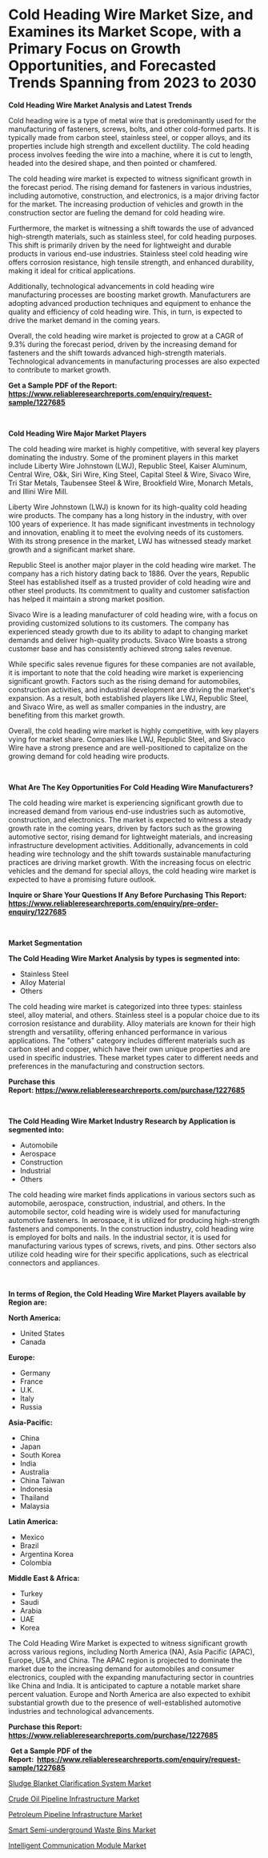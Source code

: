 <p><h1>Cold Heading Wire Market Size, and Examines its Market Scope, with a Primary Focus on Growth Opportunities, and Forecasted Trends Spanning from 2023 to 2030</h1></p><p><strong>Cold Heading Wire Market Analysis and Latest Trends</strong></p>
<p><p>Cold heading wire is a type of metal wire that is predominantly used for the manufacturing of fasteners, screws, bolts, and other cold-formed parts. It is typically made from carbon steel, stainless steel, or copper alloys, and its properties include high strength and excellent ductility. The cold heading process involves feeding the wire into a machine, where it is cut to length, headed into the desired shape, and then pointed or chamfered.</p><p>The cold heading wire market is expected to witness significant growth in the forecast period. The rising demand for fasteners in various industries, including automotive, construction, and electronics, is a major driving factor for the market. The increasing production of vehicles and growth in the construction sector are fueling the demand for cold heading wire.</p><p>Furthermore, the market is witnessing a shift towards the use of advanced high-strength materials, such as stainless steel, for cold heading purposes. This shift is primarily driven by the need for lightweight and durable products in various end-use industries. Stainless steel cold heading wire offers corrosion resistance, high tensile strength, and enhanced durability, making it ideal for critical applications.</p><p>Additionally, technological advancements in cold heading wire manufacturing processes are boosting market growth. Manufacturers are adopting advanced production techniques and equipment to enhance the quality and efficiency of cold heading wire. This, in turn, is expected to drive the market demand in the coming years.</p><p>Overall, the cold heading wire market is projected to grow at a CAGR of 9.3% during the forecast period, driven by the increasing demand for fasteners and the shift towards advanced high-strength materials. Technological advancements in manufacturing processes are also expected to contribute to market growth.</p></p>
<p><strong>Get a Sample PDF of the Report:&nbsp; <a href="https://www.reliableresearchreports.com/enquiry/request-sample/1227685">https://www.reliableresearchreports.com/enquiry/request-sample/1227685</a></strong></p>
<p>&nbsp;</p>
<p><strong>Cold Heading Wire Major Market Players</strong></p>
<p><p>The cold heading wire market is highly competitive, with several key players dominating the industry. Some of the prominent players in this market include Liberty Wire Johnstown (LWJ), Republic Steel, Kaiser Aluminum, Central Wire, O&k, Siri Wire, King Steel, Capital Steel & Wire, Sivaco Wire, Tri Star Metals, Taubensee Steel & Wire, Brookfield Wire, Monarch Metals, and Illini Wire Mill.</p><p>Liberty Wire Johnstown (LWJ) is known for its high-quality cold heading wire products. The company has a long history in the industry, with over 100 years of experience. It has made significant investments in technology and innovation, enabling it to meet the evolving needs of its customers. With its strong presence in the market, LWJ has witnessed steady market growth and a significant market share.</p><p>Republic Steel is another major player in the cold heading wire market. The company has a rich history dating back to 1886. Over the years, Republic Steel has established itself as a trusted provider of cold heading wire and other steel products. Its commitment to quality and customer satisfaction has helped it maintain a strong market position.</p><p>Sivaco Wire is a leading manufacturer of cold heading wire, with a focus on providing customized solutions to its customers. The company has experienced steady growth due to its ability to adapt to changing market demands and deliver high-quality products. Sivaco Wire boasts a strong customer base and has consistently achieved strong sales revenue.</p><p>While specific sales revenue figures for these companies are not available, it is important to note that the cold heading wire market is experiencing significant growth. Factors such as the rising demand for automobiles, construction activities, and industrial development are driving the market's expansion. As a result, both established players like LWJ, Republic Steel, and Sivaco Wire, as well as smaller companies in the industry, are benefiting from this market growth.</p><p>Overall, the cold heading wire market is highly competitive, with key players vying for market share. Companies like LWJ, Republic Steel, and Sivaco Wire have a strong presence and are well-positioned to capitalize on the growing demand for cold heading wire products.</p></p>
<p>&nbsp;</p>
<p><strong>What Are The Key Opportunities For Cold Heading Wire Manufacturers?</strong></p>
<p><p>The cold heading wire market is experiencing significant growth due to increased demand from various end-use industries such as automotive, construction, and electronics. The market is expected to witness a steady growth rate in the coming years, driven by factors such as the growing automotive sector, rising demand for lightweight materials, and increasing infrastructure development activities. Additionally, advancements in cold heading wire technology and the shift towards sustainable manufacturing practices are driving market growth. With the increasing focus on electric vehicles and the demand for special alloys, the cold heading wire market is expected to have a promising future outlook.</p></p>
<p><strong>Inquire or Share Your Questions If Any Before Purchasing This Report: <a href="https://www.reliableresearchreports.com/enquiry/pre-order-enquiry/1227685">https://www.reliableresearchreports.com/enquiry/pre-order-enquiry/1227685</a></strong></p>
<p>&nbsp;</p>
<p><strong>Market Segmentation</strong></p>
<p><strong>The Cold Heading Wire Market Analysis by types is segmented into:</strong></p>
<p><ul><li>Stainless Steel</li><li>Alloy Material</li><li>Others</li></ul></p>
<p><p>The cold heading wire market is categorized into three types: stainless steel, alloy material, and others. Stainless steel is a popular choice due to its corrosion resistance and durability. Alloy materials are known for their high strength and versatility, offering enhanced performance in various applications. The "others" category includes different materials such as carbon steel and copper, which have their own unique properties and are used in specific industries. These market types cater to different needs and preferences in the manufacturing and construction sectors.</p></p>
<p><strong>Purchase this Report:&nbsp;<a href="https://www.reliableresearchreports.com/purchase/1227685">https://www.reliableresearchreports.com/purchase/1227685</a></strong></p>
<p>&nbsp;</p>
<p><strong>The Cold Heading Wire Market Industry Research by Application is segmented into:</strong></p>
<p><ul><li>Automobile</li><li>Aerospace</li><li>Construction</li><li>Industrial</li><li>Others</li></ul></p>
<p><p>The cold heading wire market finds applications in various sectors such as automobile, aerospace, construction, industrial, and others. In the automobile sector, cold heading wire is widely used for manufacturing automotive fasteners. In aerospace, it is utilized for producing high-strength fasteners and components. In the construction industry, cold heading wire is employed for bolts and nails. In the industrial sector, it is used for manufacturing various types of screws, rivets, and pins. Other sectors also utilize cold heading wire for their specific applications, such as electrical connectors and appliances.</p></p>
<p>&nbsp;</p>
<p><strong>In terms of Region, the Cold Heading Wire Market Players available by Region are:</strong></p>
<p>
    <p> <strong> North America: </strong>
        <ul>
            <li>United States</li>
            <li>Canada</li>
        </ul>
        </p> 
    <p> <strong> Europe: </strong>
        <ul>
            <li>Germany</li>
            <li>France</li>
            <li>U.K.</li>
            <li>Italy</li>
            <li>Russia</li>
        </ul>
        </p> 
    <p> <strong> Asia-Pacific: </strong>
        <ul>
            <li>China</li>
            <li>Japan</li>
            <li>South Korea</li>
            <li>India</li>
            <li>Australia</li>
            <li>China Taiwan</li>
            <li>Indonesia</li>
            <li>Thailand</li>
            <li>Malaysia</li>
        </ul>
        </p> 
    <p> <strong> Latin America: </strong>
        <ul>
            <li>Mexico</li>
            <li>Brazil</li>
            <li>Argentina Korea</li>
            <li>Colombia</li>
        </ul>
        </p> 
    <p> <strong> Middle East & Africa: </strong>
        <ul>
            <li>Turkey</li>
            <li>Saudi</li>
            <li>Arabia</li>
            <li>UAE</li>
            <li>Korea</li>
        </ul>
    </p>
    </p>
<p><p>The Cold Heading Wire Market is expected to witness significant growth across various regions, including North America (NA), Asia Pacific (APAC), Europe, USA, and China. The APAC region is projected to dominate the market due to the increasing demand for automobiles and consumer electronics, coupled with the expanding manufacturing sector in countries like China and India. It is anticipated to capture a notable market share percent valuation. Europe and North America are also expected to exhibit substantial growth due to the presence of well-established automotive industries and technological advancements.</p></p>
<p><strong>Purchase this Report: <a href="https://www.reliableresearchreports.com/purchase/1227685">https://www.reliableresearchreports.com/purchase/1227685</a></strong></p>
<p>&nbsp;<strong>Get a Sample PDF of the Report:&nbsp;&nbsp;<a href="https://www.reliableresearchreports.com/enquiry/request-sample/1227685">https://www.reliableresearchreports.com/enquiry/request-sample/1227685</a></strong></p>
<p><strong></strong></p>
<p><p><a href="https://medium.com/@hotspotelectronicsstore/sludge-blanket-clarification-system-market-exploring-market-share-market-trends-and-future-ddd4f27f2420">Sludge Blanket Clarification System Market</a></p><p><a href="https://medium.com/@helalkhan4512/crude-oil-pipeline-infrastructure-market-share-evolution-and-market-growth-trends-2023-2030-7af84ba2733b">Crude Oil Pipeline Infrastructure Market</a></p><p><a href="https://medium.com/@dowodis7877/petroleum-pipeline-infrastructure-market-insights-into-market-cagr-market-trends-and-growth-afa037ff5978">Petroleum Pipeline Infrastructure Market</a></p><p><a href="https://medium.com/@the.strong.zer0/smart-semi-underground-waste-bins-market-size-and-market-trends-complete-industry-overview-2023-c6b5d8571445">Smart Semi-underground Waste Bins Market</a></p><p><a href="https://medium.com/@cierrahayes645/intelligent-communication-module-market-furnishes-information-on-market-share-market-trends-and-d4111742eae4">Intelligent Communication Module Market</a></p></p>